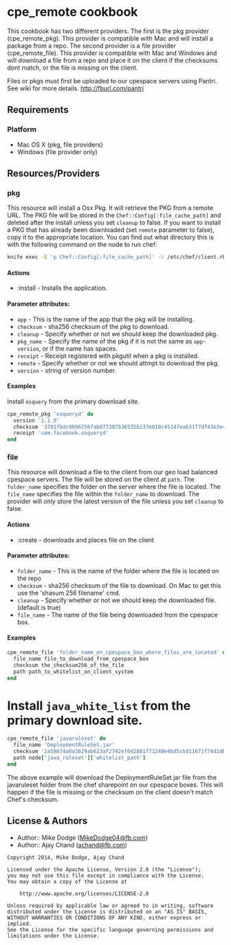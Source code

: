 cpe_remote cookbook
============
This cookbook has two different providers.  The first is the pkg provider (cpe_remote_pkg).  This provider is compatible with Mac and will install a package from a repo.  The second provider is a file provider (cpe_remote_file).  This provider is compatible with Mac and Windows and will download a file from a repo and place it on the client if the checksums dont match, or the file is missing on the client.

Files or pkgs must first be uploaded to our cpespace servers using Pantri. See
wiki for more details. http://fburl.com/pantri

Requirements
------------
### Platform
- Mac OS X (pkg, file providers)
- Windows (file provider only)

Resources/Providers
-------------------
### pkg

This resource will install a Osx Pkg. It will retrieve the PKG from a remote URL. The PKG file will be stored in the `Chef::Config[:file_cache_path]` and deleted after the install unless you set `cleanup` to false. If you want to install a PKG that has already been downloaded (set `remote` parameter to false), copy it to the appropriate location. You can find out what directory this is with the following command on the node to run chef:

```bash
knife exec -E 'p Chef::Config[:file_cache_path]' -c /etc/chef/client.rb
```

#### Actions
- :install - Installs the application.

#### Parameter attributes:
- `app` - This is the name of the app that the pkg will be installing.
- `checksum` - sha256 checksum of the pkg to download.
- `cleanup` - Specify whether or not we should keep the downloaded pkg.
- `pkg_name` - Specify the name of the pkg if it is not the same as `app`-`version`, or if the name has spaces.
- `receipt` - Receipt registered with pkgutil when a pkg is installed.
- `remote` - Specify whether or not we should attmpt to download the pkg.
- `version` - string of version number.

#### Examples
Install `osquery` from the primary download site.

```ruby
cpe_remote_pkg 'osqueryd' do
  version '1.1.0'
  checksum '3701fbdc8096756fab077387536535b237e010c45147ea631f7df43e3e4904e0'
  receipt 'com.facebook.osqueryd'
end
```

### file

This resource will download a file to the client from our geo load balanced cpespace servers. The file will be stored on the client at `path`.  The `folder_name` specifies the folder on the server where the file is located.  The `file_name` specifies the file within the `folder_name` to download.  The provider will only store the latest version of the file unless you set `cleanup` to false. 

#### Actions
- :create - downloads and places file on the client

#### Parameter attributes:
- `folder_name` - This is the name of the folder where the file is located on the repo
- `checksum` - sha256 checksum of the file to download. On Mac to get this use the 'shasum 256 filename' cmd.
- `cleanup` - Specify whether or not we should keep the downloaded file. (default is true)
- `file_name` - The name of the file being downloaded from the cpespace box.

#### Examples

```ruby
cpe_remote_file 'folder_name_on_cpespace_box_where_files_are_located' do
  file_name file_to_download_from_cpespace_box
  checksum the_checksum256_of_the_file
  path path_to_whitelist_on_client_system
end
```
# Install `java_white_list` from the primary download site.

```ruby
cpe_remote_file 'javaruleset' do
  file_name 'DeploymentRuleSet.jar'
  checksum '2a58674a0a3629ab623af2742ef6d2881f71240e4bd5cbd11671f74d1db86e52'
  path node['java_ruleset']['whitelist_path']
end
```
The above example will download the DeploymentRuleSet.jar file from the javaruleset folder from the chef sharepoint on our cpespace boxes. This will happen if the file is missing or the checksum on the client doesn't match Chef's checksum.

License & Authors
-----------------
- Author:: Mike Dodge (MikeDodge04@fb.com)
- Author:: Ajay Chand (achand@fb.com)

```text
Copyright 2014, Mike Dodge, Ajay Chand

Licensed under the Apache License, Version 2.0 (the "License");
you may not use this file except in compliance with the License.
You may obtain a copy of the License at

    http://www.apache.org/licenses/LICENSE-2.0

Unless required by applicable law or agreed to in writing, software
distributed under the License is distributed on an "AS IS" BASIS,
WITHOUT WARRANTIES OR CONDITIONS OF ANY KIND, either express or implied.
See the License for the specific language governing permissions and
limitations under the License.
```
